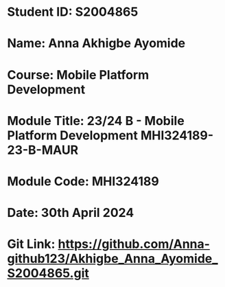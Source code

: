 # Student ID: S2004865
# Name: Anna Akhigbe Ayomide
# Course: Mobile Platform Development
# Module Title: 23/24 B - Mobile Platform Development MHI324189-23-B-MAUR
# Module Code: MHI324189
# Date: 30th April 2024
# Git Link: https://github.com/Anna-github123/Akhigbe_Anna_Ayomide_S2004865.git
